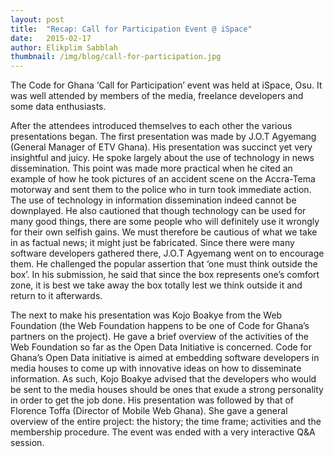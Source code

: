 ```yaml
---
layout: post 
title:  "Recap: Call for Participation Event @ iSpace"
date:   2015-02-17 
author: Elikplim Sabblah
thumbnail: /img/blog/call-for-participation.jpg
---
```


The Code for Ghana ‘Call for Participation’ event was held at iSpace, Osu. It was well attended by members of the media, freelance developers and some data enthusiasts.


After the attendees introduced themselves to each other the various presentations began. The first presentation was made by J.O.T Agyemang (General Manager of ETV Ghana). His presentation was succinct yet very insightful and juicy. He spoke largely about the use of technology in news dissemination. This point was made more practical when he cited an example of how he took pictures of an accident scene on the Accra-Tema motorway and sent them to the police who in turn took immediate action. The use of technology in information dissemination indeed cannot be downplayed. He also cautioned that though technology can be used for many good things, there are some people who will definitely use it wrongly for their own selfish gains. We must therefore be cautious of what we take in as factual news; it might just be fabricated. Since there were many software developers gathered there, J.O.T Agyemang went on to encourage them. He challenged the popular assertion that ‘one must think outside the box’. In his submission, he said that since the box represents one’s comfort zone, it is best we take away the box totally lest we think outside it and return to it afterwards. 


The next to make his presentation was Kojo Boakye from the Web Foundation (the Web Foundation happens to be one of Code for Ghana’s partners on the project). He gave a brief overview of the activities of the Web Foundation so far as the Open Data Initiative is concerned. Code for Ghana’s Open Data initiative is aimed at embedding software developers in media houses to come up with innovative ideas on how to disseminate information. As such, Kojo Boakye advised that the developers who would be sent to the media houses should be ones that exude a strong personality in order to get the job done. His presentation was followed by that of Florence Toffa (Director of Mobile Web Ghana). She gave a general overview of the entire project: the history; the time frame; activities and the membership procedure. The event was ended with a very interactive Q&A session. 


